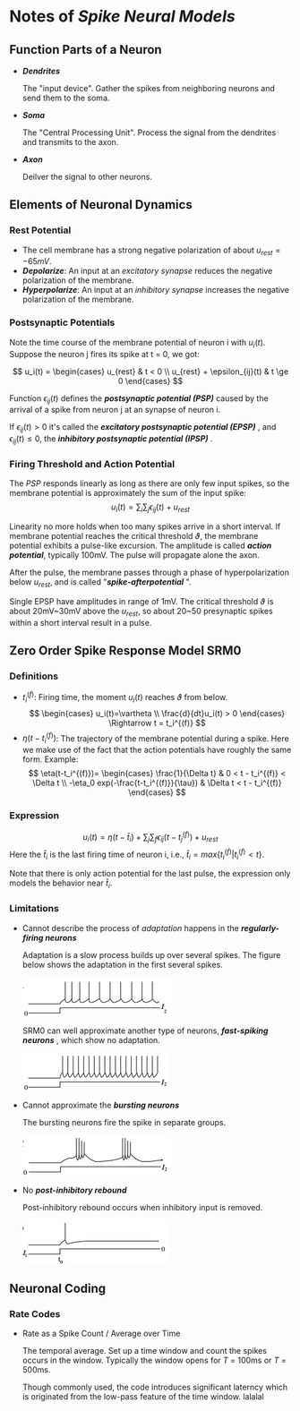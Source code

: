 # Notes of *Spike Neural Models*

## Function Parts of a Neuron
- ***Dendrites***
  
  The "input device". Gather the spikes from neighboring neurons and send them to the soma.
- ***Soma***

  The "Central Processing Unit". Process the signal from the dendrites and transmits to the axon.
- ***Axon***

  Deilver the signal to other neurons.

## Elements of Neuronal Dynamics

### Rest Potential

  - The cell membrane has a strong negative polarization of about $u_{rest}=-65mV$.
  - ***Depolarize***: An input at an *excitatory synapse* reduces the negative polarization of the membrane.
  - ***Hyperpolarize***: An input at an *inhibitory synapse* increases the negative polarization of the membrane.

### Postsynaptic Potentials

Note the time course of the membrane potential of neuron i with $u_i(t)$. Suppose the neuron j fires its spike at t = 0, we got:

$$
    u_i(t) = 
    \begin{cases}
    u_{rest} & t < 0 \\
    u_{rest} + \epsilon_{ij}(t) & t \ge 0
    \end{cases}
$$

Function $\epsilon_{ij}(t)$ defines the ***postsynaptic potential (PSP)*** caused by the arrival of a spike from neuron j at an synapse of neuron i. 

If $\epsilon_{ij}(t) > 0$ it's called the ***excitatory postsynaptic potential (EPSP)*** , and $\epsilon_{ij}(t) \le 0$, the ***inhibitory postsynaptic potential (IPSP)*** .
### Firing Threshold and Action Potential

The *PSP* responds linearly as long as there are only few input spikes, so the membrane potential is approximately the sum of the input spike:
$$u_{i}(t) = \sum_{i} \sum_{j} \epsilon_{ij}(t) + u_{rest}$$

Linearity no more holds when too many spikes arrive in a short interval. If membrane potential reaches the critical threshold $\vartheta$, the membrane potential exhibits a pulse-like excursion. The amplitude is called ***action potential***, typically 100mV. The pulse will propagate alone the axon.

After the pulse, the membrane passes through a phase of hyperpolarization below $u_{rest}$, and is called "***spike-afterpotential*** ".

Single EPSP have amplitudes in range of 1mV. The critical threshold $\vartheta$ is about 20mV~30mV above the $u_{rest}$, so about 20~50 presynaptic spikes within a short interval result in a pulse.

## Zero Order Spike Response Model SRM0

### Definitions
- $t_i^{(f)}$: Firing time, the moment $u_i(t)$ reaches $\vartheta$ from below.
  $$
    \begin{cases}
    u_i(t)=\vartheta \\
    \frac{d}{dt}u_i(t) > 0
    \end{cases} \Rightarrow t = t_i^{(f)}
  $$
- $\eta(t-t_i^{(f)})$: The trajectory of the membrane potential during a spike. Here we make use of the fact that the action potentials have roughly the same form.
  Example:
  $$
  \eta(t-t_i^{(f)})=
  \begin{cases}
  \frac{1}{\Delta t} & 0 < t - t_i^{(f)} < \Delta t \\
  -\eta_0 exp(-\frac{t-t_i^{(f)}}{\tau}) & \Delta t < t - t_i^{(f)}
  \end{cases}
  $$

### Expression
$$
    u_i(t)=\eta(t-\hat{t}_i) + \sum_{j} \sum_{f} \epsilon_{ij}(t - t_j^{(f)}) + u_{rest}
$$
Here the $\hat{t}_i$ is the last firing time of neuron i, i.e., $\hat{t}_i=max\{t_i^{(f)} | t_i^{(f)} < t \}$.

Note that there is only action potential for the last pulse, the expression only models the behavior near $\hat{t}_i$.

### Limitations
  - Cannot describe the process of *adaptation* happens in the ***regularly-firing neurons***

    Adaptation is a slow process builds up over several spikes. The figure below shows the adaptation in the first several spikes.

    ![Regularly-firing Neurons](./SNM-Img/RegularlyFiringNeurons.png)

    SRM0 can well approximate another type of neurons, ***fast-spiking neurons*** , which show no adaptation.
    
    ![Fast Spiking Neurons](./SNM-Img/FastSpikingNeurons.png)

  - Cannot approximate the ***bursting neurons***
    
    The bursting neurons fire the spike in separate groups.

    ![Bursting Neurons](https://raw.githubusercontent.com/AlbertYoung0112/Notes/master/SNM-Img/BurstingNeurons.png)
  - No ***post-inhibitory rebound***
  
    Post-inhibitory rebound occurs when inhibitory input is removed.

    ![Rebound Spikes](./SNM-Img/ReboundSpike.png)


## Neuronal Coding
### Rate Codes
- Rate as a Spike Count / Average over Time

  The temporal average. Set up a time window and count the spikes occurs in the window. Typically the window opens for *T* = 100ms or *T* = 500ms.
  
  Though commonly used, the code introduces significant laterncy which is originated from the low-pass feature of the time window.
lalalal
<!--stackedit_data:
eyJoaXN0b3J5IjpbMTM5MTkyNDM5Myw2NDUyNjg3MjBdfQ==
-->